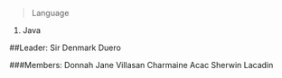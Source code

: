> Language
1. Java

##Leader:
Sir Denmark Duero

###Members:
Donnah Jane Villasan
Charmaine Acac
Sherwin Lacadin
